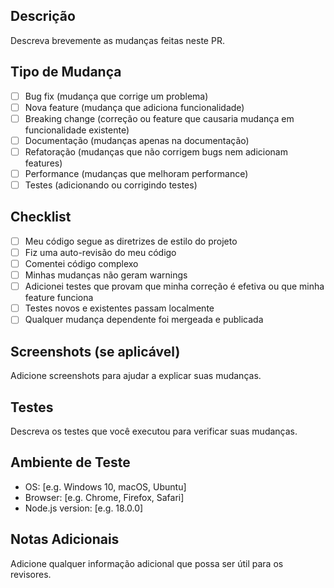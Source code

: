 ## Descrição
Descreva brevemente as mudanças feitas neste PR.

## Tipo de Mudança
- [ ] Bug fix (mudança que corrige um problema)
- [ ] Nova feature (mudança que adiciona funcionalidade)
- [ ] Breaking change (correção ou feature que causaria mudança em funcionalidade existente)
- [ ] Documentação (mudanças apenas na documentação)
- [ ] Refatoração (mudanças que não corrigem bugs nem adicionam features)
- [ ] Performance (mudanças que melhoram performance)
- [ ] Testes (adicionando ou corrigindo testes)

## Checklist
- [ ] Meu código segue as diretrizes de estilo do projeto
- [ ] Fiz uma auto-revisão do meu código
- [ ] Comentei código complexo
- [ ] Minhas mudanças não geram warnings
- [ ] Adicionei testes que provam que minha correção é efetiva ou que minha feature funciona
- [ ] Testes novos e existentes passam localmente
- [ ] Qualquer mudança dependente foi mergeada e publicada

## Screenshots (se aplicável)
Adicione screenshots para ajudar a explicar suas mudanças.

## Testes
Descreva os testes que você executou para verificar suas mudanças.

## Ambiente de Teste
- OS: [e.g. Windows 10, macOS, Ubuntu]
- Browser: [e.g. Chrome, Firefox, Safari]
- Node.js version: [e.g. 18.0.0]

## Notas Adicionais
Adicione qualquer informação adicional que possa ser útil para os revisores.
